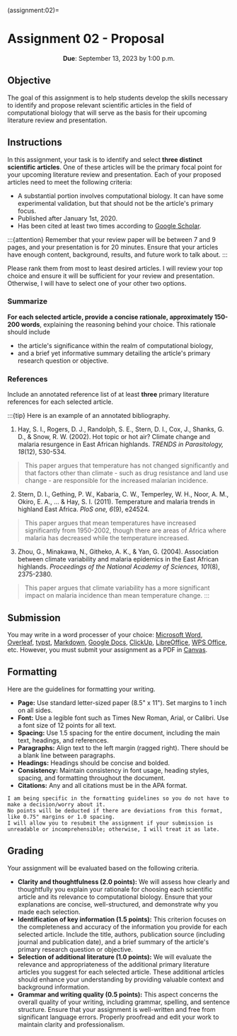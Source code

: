 <!-- markdownlint-disable MD041 MD036 MD024 MD022 -->

(assignment:02)=
# Assignment 02 - Proposal

<p style="text-align: center;">
    <strong>Due</strong></a>: September 13, 2023 by 1:00 p.m.
</p>

## Objective

The goal of this assignment is to help students develop the skills necessary to identify and propose relevant scientific articles in the field of computational biology that will serve as the basis for their upcoming literature review and presentation.

## Instructions

In this assignment, your task is to identify and select **three distinct scientific articles**.
One of these articles will be the primary focal point for your upcoming literature review and presentation.
Each of your proposed articles need to meet the following criteria:

- A substantial portion involves computational biology.
  It can have some experimental validation, but that should not be the article's primary focus.
- Published after January 1st, 2020.
- Has been cited at least two times according to [Google Scholar](https://scholar.google.com/).

:::{attention}
Remember that your review paper will be between 7 and 9 pages, and your presentation is for 20 minutes.
Ensure that your articles have enough content, background, results, and future work to talk about.
:::

Please rank them from most to least desired articles.
I will review your top choice and ensure it will be sufficient for your review and presentation.
Otherwise, I will have to select one of your other two options.

### Summarize

**For each selected article, provide a concise rationale, approximately 150-200 words**, explaining the reasoning behind your choice.
This rationale should include

- the article's significance within the realm of computational biology,
- and a brief yet informative summary detailing the article's primary research question or objective.

### References

Include an annotated reference list of at least **three** primary literature references for each selected article.

:::{tip}
Here is an example of an annotated bibliography.

1. Hay, S. I., Rogers, D. J., Randolph, S. E., Stern, D. I., Cox, J., Shanks, G. D., & Snow, R. W. (2002). Hot topic or hot air? Climate change and malaria resurgence in East African highlands. *TRENDS in Parasitology, 18*(12), 530-534.

> This paper argues that temperature has not changed significantly and that factors other than climate - such as drug resistance and land use change - are responsible for the increased malarian incidence.

2. Stern, D. I., Gething, P. W., Kabaria, C. W., Temperley, W. H., Noor, A. M., Okiro, E. A., ... & Hay, S. I. (2011). Temperature and malaria trends in highland East Africa. *PloS one, 6*(9), e24524.

> This paper argues that mean temperatures have increased significantly from 1950-2002, though there are areas of Africa where malaria has decreased while the temperature increased.

3. Zhou, G., Minakawa, N., Githeko, A. K., & Yan, G. (2004). Association between climate variability and malaria epidemics in the East African highlands. *Proceedings of the National Academy of Sciences, 101*(8), 2375-2380.

> This paper argues that climate variability has a more significant impact on malaria incidence than mean temperature change.
:::

## Submission

You may write in a word processer of your choice: [Microsoft Word](https://www.microsoft.com/en-us/microsoft-365/word), [Overleaf](https://www.overleaf.com/), [typst](https://typst.app/), [Markdown](https://www.markdownguide.org/), [Google Docs](https://docs.google.com/), [ClickUp](https://clickup.com/), [LibreOffice](https://www.libreoffice.org/), [WPS Office](https://www.wps.com/), etc.
However, you must submit your assignment as a PDF in [Canvas](https://canvas.pitt.edu/).

## Formatting

Here are the guidelines for formatting your writing.

- **Page:** Use standard letter-sized paper (8.5" x 11").
  Set margins to 1 inch on all sides.
- **Font:** Use a legible font such as Times New Roman, Arial, or Calibri.
  Use a font size of 12 points for all text.
- **Spacing:** Use 1.5 spacing for the entire document, including the main text, headings, and references.
- **Paragraphs:** Align text to the left margin (ragged right).
  There should be a blank line between paragraphs.
- **Headings:** Headings should be concise and bolded.
- **Consistency:** Maintain consistency in font usage, heading styles, spacing, and formatting throughout the document.
- **Citations:** Any and all citations must be in the APA format.

```{note}
I am being specific in the formatting guidelines so you do not have to make a decision/worry about it.
No points will be deducted if there are deviations from this format, like 0.75" margins or 1.0 spacing.
I will allow you to resubmit the assignment if your submission is unreadable or incomprehensible; otherwise, I will treat it as late.
```

## Grading

Your assignment will be evaluated based on the following criteria.

- **Clarity and thoughtfulness (2.0 points):**
  We will assess how clearly and thoughtfully you explain your rationale for choosing each scientific article and its relevance to computational biology.
  Ensure that your explanations are concise, well-structured, and demonstrate why you made each selection.
- **Identification of key information (1.5 points):**
  This criterion focuses on the completeness and accuracy of the information you provide for each selected article.
  Include the title, authors, publication source (including journal and publication date), and a brief summary of the article's primary research question or objective.
- **Selection of additional literature (1.0 points):**
  We will evaluate the relevance and appropriateness of the additional primary literature articles you suggest for each selected article.
  These additional articles should enhance your understanding by providing valuable context and background information.
- **Grammar and writing quality (0.5 points):**
  This aspect concerns the overall quality of your writing, including grammar, spelling, and sentence structure.
  Ensure that your assignment is well-written and free from significant language errors.
  Properly proofread and edit your work to maintain clarity and professionalism.
